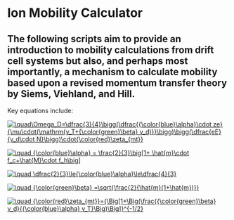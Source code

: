 # Ion Mobility Calculator
## The following scripts aim to provide an introduction to mobility calculations from drift cell systems but also, and perhaps most importantly, a mechanism to calculate mobility based upon a revised momentum transfer theory by Siems, Viehland, and Hill.

Key equations include:

<a href="https://www.codecogs.com/eqnedit.php?latex=\quad\Omega_D=\dfrac{3}{4}\bigg(\dfrac{{\color{blue}\alpha}\cdot&space;ze}{\mu\cdot(\mathrm{v_T&plus;{\color{green}\beta}&space;v_d)}}\bigg)\bigg(\dfrac{eE}{v_d\cdot&space;N}\bigg)\cdot{\color{red}\zeta_{mt}}" target="_blank"><img src="https://latex.codecogs.com/gif.latex?\quad\Omega_D=\dfrac{3}{4}\bigg(\dfrac{{\color{blue}\alpha}\cdot&space;ze}{\mu\cdot(\mathrm{v_T&plus;{\color{green}\beta}&space;v_d)}}\bigg)\bigg(\dfrac{eE}{v_d\cdot&space;N}\bigg)\cdot{\color{red}\zeta_{mt}}" title="\quad\Omega_D=\dfrac{3}{4}\bigg(\dfrac{{\color{blue}\alpha}\cdot ze}{\mu\cdot(\mathrm{v_T+{\color{green}\beta} v_d)}}\bigg)\bigg(\dfrac{eE}{v_d\cdot N}\bigg)\cdot{\color{red}\zeta_{mt}}" /></a>

<a href="https://www.codecogs.com/eqnedit.php?latex=\quad&space;{\color{blue}\alpha}&space;=&space;\frac{2}{3}\big[1&plus;&space;\hat{m}\cdot&space;f_c&plus;\hat{M}\cdot&space;f_h\big]" target="_blank"><img src="https://latex.codecogs.com/gif.latex?\quad&space;{\color{blue}\alpha}&space;=&space;\frac{2}{3}\big[1&plus;&space;\hat{m}\cdot&space;f_c&plus;\hat{M}\cdot&space;f_h\big]" title="\quad {\color{blue}\alpha} = \frac{2}{3}\big[1+ \hat{m}\cdot f_c+\hat{M}\cdot f_h\big]" /></a>

<a href="https://www.codecogs.com/eqnedit.php?latex=\quad&space;\dfrac{2}{3}\le{\color{blue}\alpha}\le\dfrac{4}{3}" target="_blank"><img src="https://latex.codecogs.com/gif.latex?\quad&space;\dfrac{2}{3}\le{\color{blue}\alpha}\le\dfrac{4}{3}" title="\quad \dfrac{2}{3}\le{\color{blue}\alpha}\le\dfrac{4}{3}" /></a>

<a href="https://www.codecogs.com/eqnedit.php?latex=\quad&space;{\color{green}\beta}&space;=\sqrt{\frac{2}{\hat{m}(1&plus;\hat{m})}}" target="_blank"><img src="https://latex.codecogs.com/gif.latex?\quad&space;{\color{green}\beta}&space;=\sqrt{\frac{2}{\hat{m}(1&plus;\hat{m})}}" title="\quad {\color{green}\beta} =\sqrt{\frac{2}{\hat{m}(1+\hat{m})}}" /></a>

<a href="https://www.codecogs.com/eqnedit.php?latex=\quad&space;{\color{red}\zeta_{mt}}={\Big[1&plus;\Big(\frac{{\color{green}\beta}&space;v_d}{{\color{blue}\alpha}&space;v_T}\Big)\Big]}^{-1/2}" target="_blank"><img src="https://latex.codecogs.com/gif.latex?\quad&space;{\color{red}\zeta_{mt}}={\Big[1&plus;\Big(\frac{{\color{green}\beta}&space;v_d}{{\color{blue}\alpha}&space;v_T}\Big)\Big]}^{-1/2}" title="\quad {\color{red}\zeta_{mt}}={\Big[1+\Big(\frac{{\color{green}\beta} v_d}{{\color{blue}\alpha} v_T}\Big)\Big]}^{-1/2}" /></a>

